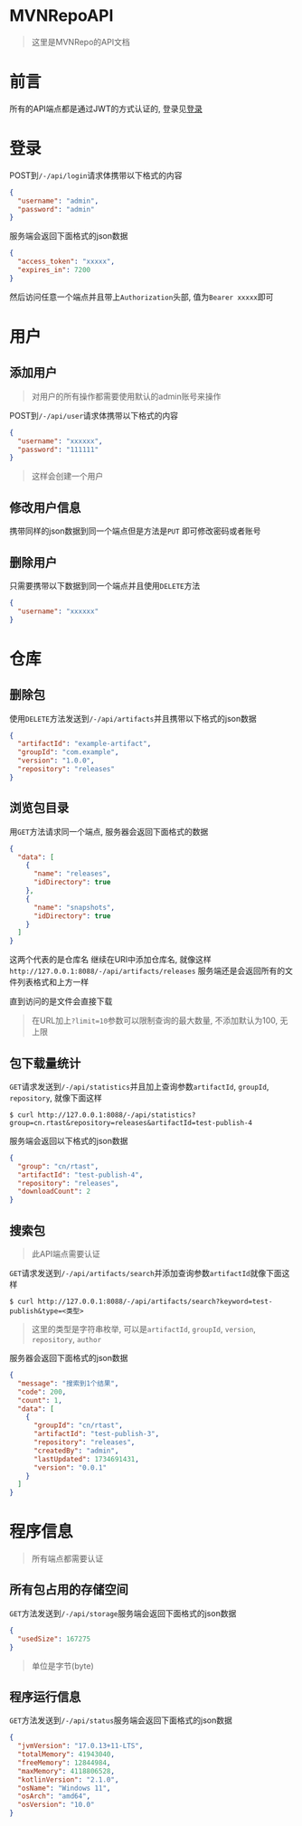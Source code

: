 # MVNRepoAPI

> 这里是MVNRepo的API文档

# 前言

所有的API端点都是通过JWT的方式认证的, 登录见[登录](#登录)

# 登录

POST到`/-/api/login`请求体携带以下格式的内容

```json
{
  "username": "admin",
  "password": "admin"
}
```

服务端会返回下面格式的json数据

```json
{
  "access_token": "xxxxx",
  "expires_in": 7200
}
```

然后访问任意一个端点并且带上`Authorization`头部, 值为`Bearer xxxxx`即可

# 用户

## 添加用户

> 对用户的所有操作都需要使用默认的admin账号来操作

POST到`/-/api/user`请求体携带以下格式的内容

```json
{
  "username": "xxxxxx",
  "password": "111111"
}
```

> 这样会创建一个用户

## 修改用户信息

携带同样的json数据到同一个端点但是方法是`PUT`
即可修改密码或者账号

## 删除用户

只需要携带以下数据到同一个端点并且使用`DELETE`方法

```json
{
  "username": "xxxxxx"
}
```

# 仓库

## 删除包

使用`DELETE`方法发送到`/-/api/artifacts`并且携带以下格式的json数据

```json
{
  "artifactId": "example-artifact",
  "groupId": "com.example",
  "version": "1.0.0",
  "repository": "releases"
}
```

## 浏览包目录

用`GET`方法请求同一个端点, 服务器会返回下面格式的数据

```json
{
  "data": [
    {
      "name": "releases",
      "idDirectory": true
    },
    {
      "name": "snapshots",
      "idDirectory": true
    }
  ]
}
```

这两个代表的是仓库名
继续在URI中添加仓库名, 就像这样`http://127.0.0.1:8088/-/api/artifacts/releases`
服务端还是会返回所有的文件列表格式和上方一样

直到访问的是文件会直接下载

> 在URL加上`?limit=10`参数可以限制查询的最大数量, 不添加默认为100, 无上限

## 包下载量统计

`GET`请求发送到`/-/api/statistics`并且加上查询参数`artifactId`, `groupId`, `repository`, 就像下面这样

```shell
$ curl http://127.0.0.1:8088/-/api/statistics?group=cn.rtast&repository=releases&artifactId=test-publish-4
```

服务端会返回以下格式的json数据

```json
{
  "group": "cn/rtast",
  "artifactId": "test-publish-4",
  "repository": "releases",
  "downloadCount": 2
}
```

## 搜索包

> 此API端点需要认证

`GET`请求发送到`/-/api/artifacts/search`并添加查询参数`artifactId`就像下面这样

```shell
$ curl http://127.0.0.1:8088/-/api/artifacts/search?keyword=test-publish&type=<类型>
```

> 这里的类型是字符串枚举, 可以是`artifactId`, `groupId`, `version`, `repository`, `author`


服务器会返回下面格式的json数据

```json
{
  "message": "搜索到1个结果",
  "code": 200,
  "count": 1,
  "data": [
    {
      "groupId": "cn/rtast",
      "artifactId": "test-publish-3",
      "repository": "releases",
      "createdBy": "admin",
      "lastUpdated": 1734691431,
      "version": "0.0.1"
    }
  ]
}
```

# 程序信息

> 所有端点都需要认证

## 所有包占用的存储空间

`GET`方法发送到`/-/api/storage`服务端会返回下面格式的json数据

```json
{
  "usedSize": 167275
}
```

> 单位是字节(byte)

## 程序运行信息

`GET`方法发送到`/-/api/status`服务端会返回下面格式的json数据

```json
{
  "jvmVersion": "17.0.13+11-LTS",
  "totalMemory": 41943040,
  "freeMemory": 12844984,
  "maxMemory": 4118806528,
  "kotlinVersion": "2.1.0",
  "osName": "Windows 11",
  "osArch": "amd64",
  "osVersion": "10.0"
}
```